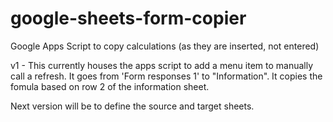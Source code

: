# google-sheets-form-copier
Google Apps Script to copy calculations (as they are inserted, not entered)

v1 - This currently houses the apps script to add a menu item to manually call a refresh. It goes from 'Form responses 1' to "Information". It copies the fomula based on row 2 of the information sheet.

Next version will be to define the source and target sheets.
